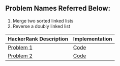 ## Problem Names Referred Below:
1) Merge two sorted linked lists
2) Reverse a doubly linked list


| HackerRank Description | Implementation |
| --- | --- |
| [Problem 1](https://www.hackerrank.com/challenges/merge-two-sorted-linked-lists/problem) | [Code](https://github.com/Toygarr/data-structures/blob/main/HackerRank/mergeLists.c) |
| [Problem 2](https://www.hackerrank.com/challenges/reverse-a-doubly-linked-list/problem) | [Code]() |

